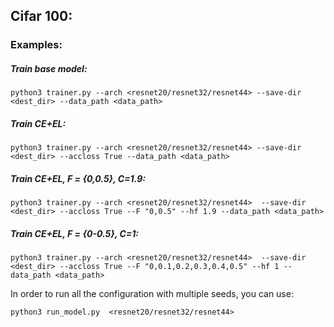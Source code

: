 ## Cifar 100:

### Examples:
##### Train base model:
```
python3 trainer.py --arch <resnet20/resnet32/resnet44> --save-dir <dest_dir> --data_path <data_path>
```
##### Train CE+EL:
```
python3 trainer.py --arch <resnet20/resnet32/resnet44> --save-dir <dest_dir> --accloss True --data_path <data_path>
```
##### Train CE+EL, F = {0,0.5}, C=1.9:
```
python3 trainer.py --arch <resnet20/resnet32/resnet44>  --save-dir <dest_dir> --accloss True --F "0,0.5" --hf 1.9 --data_path <data_path>
```
##### Train CE+EL, F = {0-0.5}, C=1:
```
python3 trainer.py --arch <resnet20/resnet32/resnet44>  --save-dir <dest_dir> --accloss True --F "0,0.1,0.2,0.3,0.4,0.5" --hf 1 --data_path <data_path>
```

In order to run all the configuration with multiple seeds, you can use:
```
python3 run_model.py  <resnet20/resnet32/resnet44>
```
